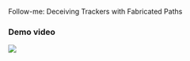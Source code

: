 Follow-me: Deceiving Trackers with Fabricated Paths


### Demo video

<img src="https://github.com/loushengtao/Follow-me/blob/main/demo/demo.gif"/>

